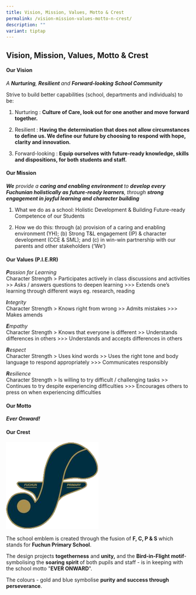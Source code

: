 ```yaml
---
title: Vision, Mission, Values, Motto & Crest
permalink: /vision-mission-values-motto-n-crest/
description: ""
variant: tiptap
---
```

<h2>Vision, Mission, Values, Motto &amp; Crest</h2>
<h4>Our Vision</h4>
<p><em>A </em><strong><em>Nurturing</em></strong><em>, </em><strong><em>Resilient </em></strong><em>and </em><strong><em>Forward-looking</em></strong><em> </em><strong><em>School Community</em></strong>
</p>
<p>Strive to build better capabilities (school, departments and individuals)
to be:</p>
<ol data-tight="true" class="tight">
<li>
<p>Nurturing : <strong>Culture of Care, look out for one another and move forward together.</strong>
</p>
</li>
<li>
<p>Resilient : <strong>Having the determination that does not allow circumstances to define us. We define our future by choosing to respond with hope, clarity and innovation.</strong>
</p>
</li>
<li>
<p>Forward-looking : <strong>Equip ourselves with future-ready knowledge, skills and dispositions, for both students and staff.</strong>
</p>
</li>
</ol>
<h4>Our Mission</h4>
<p><strong><em>We</em></strong><em> provide a </em><strong><em>caring and enabling environment </em></strong><em>to </em><strong><em>develop every Fuchunian holistically as future-ready learners</em></strong><em>, through </em><strong><em>strong engagement in joyful learning and character building</em></strong>
</p>
<ol data-tight="true" class="tight">
<li>
<p>What we do as a school: Holistic Development &amp; Building Future-ready
Competence of our Students</p>
</li>
<li>
<p>How we do this: through (a) provision of a caring and enabling environment
(YH); (b) Strong T&amp;L engagement (IP) &amp; character development (CCE
&amp; SML); and (c) in win-win partnership with our parents and other stakeholders
(‘We’)</p>
</li>
</ol>
<h4>Our Values (P.I.E.RR)</h4>
<p><strong><em>P</em></strong><em>assion for Learning<br></em>Character Strength
&gt;&nbsp;Participates actively in class discussions and activities &gt;&gt;
Asks / answers questions to deepen learning &gt;&gt;&gt; Extends one’s
learning through different ways&nbsp;eg.&nbsp;research,&nbsp;reading</p>
<p><strong><em>I</em></strong><em>ntegrity<br></em> Character Strength&nbsp;&gt;
Knows right from wrong &gt;&gt; Admits mistakes &gt;&gt;&gt; Makes amends</p>
<p><strong><em>E</em></strong><em>mpathy<br></em>Character Strength&nbsp;&gt;
Knows that everyone is different &gt;&gt; Understands differences in others
&gt;&gt;&gt; Understands and accepts differences in others</p>
<p><strong><em>R</em></strong><em>espect<br></em>Character Strength&nbsp;&gt;
Uses kind words &gt;&gt; Uses the right tone and body language to respond
appropriately &gt;&gt;&gt; Communicates responsibly</p>
<p><strong><em>R</em></strong><em>esilience<br></em>Character Strength &gt;
Is willing to try difficult / challenging tasks &gt;&gt; Continues to try
despite experiencing difficulties &gt;&gt;&gt; Encourages others to press
on when experiencing difficulties&nbsp;</p>
<h4>Our Motto</h4>
<p><strong><em>Ever Onward!</em></strong>
</p>
<p></p>
<h4>Our Crest</h4>
<div class="isomer-image-wrapper">
<img style="width: 50%;" height="auto" width="100%" alt="" src="/images/logo.png">
</div>
<p>The school emblem is created through the fusion of <strong>F, C, P &amp; S</strong> which
stands for <strong>Fuchun Primary School</strong>.</p>
<p>The design projects <strong>togetherness</strong> and <strong>unity,</strong> and
the <strong>Bird-in-Flight motif</strong>- symbolising the <strong>soaring spirit </strong>of
both pupils and staff - is in keeping with the school motto "<strong>EVER ONWARD</strong>".</p>
<p>The colours - gold and blue symbolise <strong>purity and success through perseverance</strong>.</p>
